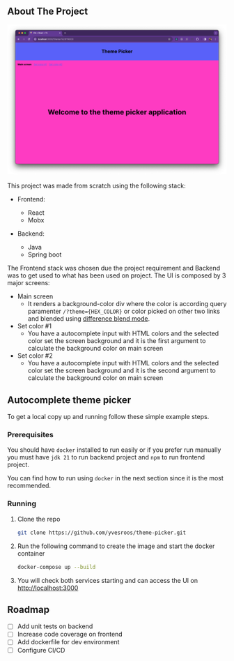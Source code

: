 ## About The Project

![Autocomplete theme picker](screenshot.png)

This project was made from scratch using the following stack:

- Frontend:

  - React
  - Mobx

- Backend:
  - Java
  - Spring boot

The Frontend stack was chosen due the project requirement and Backend was to get used to what has been used on project.
The UI is composed by 3 major screens:

- Main screen
  - It renders a background-color div where the color is according query paramenter `/?theme={HEX_COLOR}` or color picked on other two links and blended using [difference blend mode](https://srmullen.github.io/blend_modes/#difference).
- Set color #1
  - You have a autocomplete input with HTML colors and the selected color set the screen background and it is the first argument to calculate the background color on main screen
- Set color #2
  - You have a autocomplete input with HTML colors and the selected color set the screen background and it is the second argument to calculate the background color on main screen

## Autocomplete theme picker

To get a local copy up and running follow these simple example steps.

### Prerequisites

You should have `docker` installed to run easily or if you prefer run manually you must have `jdk 21` to run backend project and `npm` to run frontend project.

You can find how to run using `docker` in the next section since it is the most recommended.

### Running

1. Clone the repo
   ```sh
   git clone https://github.com/yvesroos/theme-picker.git
   ```
2. Run the following command to create the image and start the docker container

   ```sh
   docker-compose up --build
   ```

3. You will check both services starting and can access the UI on [http://localhost:3000](http://localhost:3000)

## Roadmap

- [ ] Add unit tests on backend
- [ ] Increase code coverage on frontend
- [ ] Add dockerfile for dev environment
- [ ] Configure CI/CD
